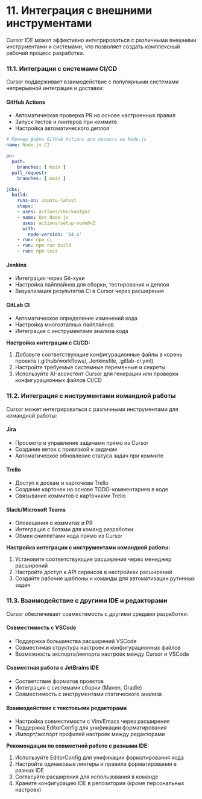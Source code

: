 # 11. Интеграция с внешними инструментами


Cursor IDE может эффективно интегрироваться с различными внешними инструментами и системами, что позволяет создать комплексный рабочий процесс разработки.

### 11.1. Интеграция с системами CI/CD

Cursor поддерживает взаимодействие с популярными системами непрерывной интеграции и доставки:

#### GitHub Actions
- Автоматическая проверка PR на основе настроенных правил
- Запуск тестов и линтеров при коммите
- Настройка автоматического деплоя

```yaml
# Пример файла GitHub Actions для проекта на Node.js
name: Node.js CI

on:
  push:
    branches: [ main ]
  pull_request:
    branches: [ main ]

jobs:
  build:
    runs-on: ubuntu-latest
    steps:
    - uses: actions/checkout@v2
    - name: Use Node.js
      uses: actions/setup-node@v2
      with:
        node-version: '14.x'
    - run: npm ci
    - run: npm run build
    - run: npm test
```

#### Jenkins
- Интеграция через Git-хуки
- Настройка пайплайнов для сборки, тестирования и деплоя
- Визуализация результатов CI в Cursor через расширения

#### GitLab CI
- Автоматическое определение изменений кода
- Настройка многоэтапных пайплайнов
- Интеграция с инструментами анализа кода

**Настройка интеграции с CI/CD:**
1. Добавьте соответствующие конфигурационные файлы в корень проекта (.github/workflows/, Jenkinsfile, .gitlab-ci.yml)
2. Настройте требуемые системные переменные и секреты
3. Используйте AI-ассистент Cursor для генерации или проверки конфигурационных файлов CI/CD

### 11.2. Интеграция с инструментами командной работы

Cursor может интегрироваться с различными инструментами для командной работы:

#### Jira
- Просмотр и управление задачами прямо из Cursor
- Создание веток с привязкой к задачам
- Автоматическое обновление статуса задач при коммите

#### Trello
- Доступ к доскам и карточкам Trello
- Создание карточек на основе TODO-комментариев в коде
- Связывание коммитов с карточками Trello

#### Slack/Microsoft Teams
- Оповещения о коммитах и PR
- Интеграция с ботами для команд разработки
- Обмен сниппетами кода прямо из Cursor

**Настройка интеграции с инструментами командной работы:**
1. Установите соответствующие расширения через менеджер расширений
2. Настройте доступ к API сервисов в настройках расширений
3. Создайте рабочие шаблоны и команды для автоматизации рутинных задач

### 11.3. Взаимодействие с другими IDE и редакторами

Cursor обеспечивает совместимость с другими средами разработки:

#### Совместимость с VSCode
- Поддержка большинства расширений VSCode
- Совместимая структура настроек и конфигурационных файлов
- Возможность экспорта/импорта настроек между Cursor и VSCode

#### Совместная работа с JetBrains IDE
- Соответствие форматов проектов
- Интеграция с системами сборки (Maven, Gradle)
- Совместимость с инструментами статического анализа

#### Взаимодействие с текстовыми редакторами
- Настройка совместимости с Vim/Emacs через расширения
- Поддержка EditorConfig для унификации форматирования
- Импорт/экспорт профилей настроек между редакторами

**Рекомендации по совместной работе с разными IDE:**
1. Используйте EditorConfig для унификации форматирования кода
2. Настройте одинаковые линтеры и правила форматирования в разных IDE
3. Согласуйте расширения для использования в команде
4. Храните конфигурацию IDE в репозитории (кроме персональных настроек)

